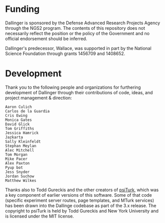 Funding
=======

Dallinger is sponsored by the Defense Advanced Research Projects Agency through
the NGS2 program. The contents of this repository does not necessarily
reflect the position or the policy of the Government and no official
endorsement should be inferred.

Dallinger's predecessor, Wallace, was supported in part by the National Science
Foundation through grants 1456709 and 1408652.

Development
===========

Thank you to the following people and organizations for furthering development
of Dallinger through their contributions of code, ideas, and project
management & direction:

    Aaron Culich
    Carlos de la Guardia
    Cris Ewing
    Monica Gates
    David Glick
    Tom Griffiths
    Jessica Hamrick
    Jazkarta
    Sally Kleinfeldt
    Stephan Meylan
    Alec Mitchell
    Tom Morgan
    Mike Pacer
    Alex Paxton
    Pyup bot
    Jess Snyder
    Jordan Suchow
    Matthew Wilkes

Thanks also to Todd Gureckis and the other creators of
[psiTurk](https://github.com/NYUCCL/psiTurk), which was a key component of
earlier versions of this software. Some of that code (specific experiment
server routes, page templates, and MTurk services) has been drawn into the
Dallinge codebase as part of the 3.x release. The copyright to psiTurk is held
by Todd Gureckis and New York University and is licensed under the MIT license.
